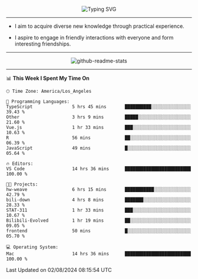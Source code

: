 <p align="center">
  <img src="https://readme-typing-svg.demolab.com?font=Fira+Code&weight=500&size=32&duration=2500&pause=1600&center=true&vCenter=true&random=false&width=1024&height=64&lines=Hi+there+%F0%9F%91%8B;I'm+delighted+you+could+make+it+here+%F0%9F%8E%89;I'm+Harry%2C+a+college+student+still+finding+my+way" alt="Typing SVG" />
</p>


---


- I aim to acquire diverse new knowledge through practical experience.

- I aspire to engage in friendly interactions with everyone and form interesting friendships.


---


<p align="center">
  <img src="https://github-readme-stats.vercel.app/api?username=Harry-Jing&show_icons=true" alt="github-readme-stats"/>
</p>


---

<!--START_SECTION:waka-->
📊 **This Week I Spent My Time On** 

```text
🕑︎ Time Zone: America/Los_Angeles

💬 Programming Languages: 
TypeScript               5 hrs 45 mins       ██████████░░░░░░░░░░░░░░░   39.43 % 
Other                    3 hrs 9 mins        █████░░░░░░░░░░░░░░░░░░░░   21.60 % 
Vue.js                   1 hr 33 mins        ███░░░░░░░░░░░░░░░░░░░░░░   10.63 % 
R                        56 mins             ██░░░░░░░░░░░░░░░░░░░░░░░   06.39 % 
JavaScript               49 mins             █░░░░░░░░░░░░░░░░░░░░░░░░   05.64 % 

🔥 Editors: 
VS Code                  14 hrs 36 mins      █████████████████████████   100.00 % 

🐱‍💻 Projects: 
hw-weave                 6 hrs 15 mins       ███████████░░░░░░░░░░░░░░   42.79 % 
bili-down                4 hrs 8 mins        ███████░░░░░░░░░░░░░░░░░░   28.33 % 
STAT-311                 1 hr 33 mins        ███░░░░░░░░░░░░░░░░░░░░░░   10.67 % 
Bilibili-Evolved         1 hr 19 mins        ██░░░░░░░░░░░░░░░░░░░░░░░   09.05 % 
frontend                 50 mins             █░░░░░░░░░░░░░░░░░░░░░░░░   05.70 % 

💻 Operating System: 
Mac                      14 hrs 36 mins      █████████████████████████   100.00 % 
```


 Last Updated on 02/08/2024 08:15:54 UTC
<!--END_SECTION:waka-->
